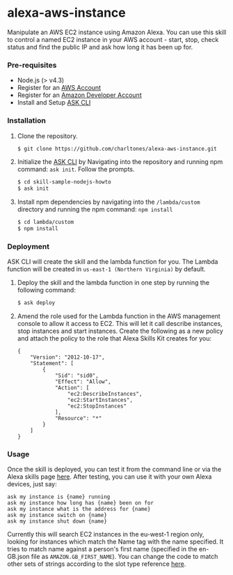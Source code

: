 # alexa-aws-instance
Manipulate an AWS EC2 instance using Amazon Alexa. You can use this skill to control a named EC2 instance in your AWS account - start, stop, check status and find the public IP and ask how long it has been up for.
### Pre-requisites

* Node.js (> v4.3)
* Register for an [AWS Account](https://aws.amazon.com/)
* Register for an [Amazon Developer Account](https://developer.amazon.com/)
* Install and Setup [ASK CLI](https://developer.amazon.com/docs/smapi/quick-start-alexa-skills-kit-command-line-interface.html)

### Installation
1. Clone the repository.

	```bash
	$ git clone https://github.com/charltones/alexa-aws-instance.git
	```

2. Initialize the [ASK CLI](https://developer.amazon.com/docs/smapi/quick-start-alexa-skills-kit-command-line-interface.html) by Navigating into the repository and running npm command: `ask init`. Follow the prompts.

	```bash
	$ cd skill-sample-nodejs-howto
	$ ask init
	```

3. Install npm dependencies by navigating into the `/lambda/custom` directory and running the npm command: `npm install`

	```bash
	$ cd lambda/custom
	$ npm install
	```


### Deployment

ASK CLI will create the skill and the lambda function for you. The Lambda function will be created in ```us-east-1 (Northern Virginia)``` by default.

1. Deploy the skill and the lambda function in one step by running the following command:

	```bash
	$ ask deploy
	```

2. Amend the role used for the Lambda function in the AWS management console to allow it access to EC2. This will let it call describe instances, stop instances and start instances. Create the following as a new policy and attach the policy to the role that Alexa Skills Kit creates for you:

	```
	{
   		"Version": "2012-10-17",
    	"Statement": [
    		{
				"Sid": "sid0",
				"Effect": "Allow",
				"Action": [
             		"ec2:DescribeInstances",
					"ec2:StartInstances",
					"ec2:StopInstances"
				],
				"Resource": "*"
			}
		]
	}
	```

### Usage

Once the skill is deployed, you can test it from the command line or via the Alexa skills page [here](https://developer.amazon.com/edw/home.html#/skills). After testing, you can use it with your own Alexa devices, just say:

```
ask my instance is {name} running
ask my instance how long has {name} been on for
ask my instance what is the address for {name}
ask my instance switch on {name}
ask my instance shut down {name}
```

Currently this will search EC2 instances in the eu-west-1 region only, looking for instances which match the Name tag with the name specified. It tries to match name against a person's first name (specified in the en-GB.json file as ```AMAZON.GB_FIRST_NAME```). You can change the code to match other sets of strings according to the slot type reference [here](https://developer.amazon.com/docs/custom-skills/slot-type-reference.html).

